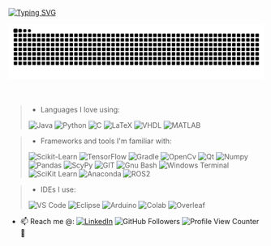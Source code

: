 [![Typing SVG](https://readme-typing-svg.herokuapp.com/?color=3877c9size=35&center=true&vCenter=true&width=1000&lines=Hi+There!+👋;+My+name+is+Déric+Augusto;I'm+a+23+years+old+student+from+Brazil;I'm+currently+studing+data+science+and+machine+learning;Be+Welcome!+:%29)](https://git.io/typing-svg)

<div align="center">
<img src="https://raw.githubusercontent.com/DericAugusto/DericAugusto/output/github-contribution-grid-snake.svg" />
  <br/><br/><br/>
</div>

> - Languages I love using:
> 
> ![Java](https://img.shields.io/badge/java-%23ED8B00.svg?style=for-the-badge&logo=openjdk&logoColor=white)
![Python](https://img.shields.io/badge/python-3670A0?style=for-the-badge&logo=python&logoColor=ffdd54)
![C](https://img.shields.io/badge/C-00599C?style=for-the-badge&logo=c&logoColor=white)
![LaTeX](https://img.shields.io/badge/latex-%23008080.svg?style=for-the-badge&logo=latex&logoColor=white)
![VHDL](https://img.shields.io/badge/VHDL-%23CC0000.svg?style=for-the-badge&logo=vhdl&logoColor=white)
![MATLAB](https://img.shields.io/badge/MATLAB-%230076A8.svg?style=for-the-badge&logo=mathworks&logoColor=white)

> 
> - Frameworks and tools I'm familiar with:
> 
> ![Scikit-Learn](https://img.shields.io/badge/scikitlearn-F7931E.svg?style=for-the-badge&logo=scikit-learn&logoColor=white)
![TensorFlow](https://img.shields.io/badge/TensorFlow-%23FF6F00.svg?style=for-the-badge&logo=TensorFlow&logoColor=white)
![Gradle](https://img.shields.io/badge/gradle-02303A?style=for-the-badge&logo=gradle&logoColor=white)
![OpenCv](https://img.shields.io/badge/OpenCV-27338e?style=for-the-badge&logo=OpenCV&logoColor=white)
![Qt](https://img.shields.io/badge/Qt-41CD52?style=for-the-badge&logo=qt&logoColor=white)
![Numpy](https://img.shields.io/badge/Numpy-777BB4?style=for-the-badge&logo=numpy&logoColor=white)
![Pandas](https://img.shields.io/badge/Pandas-2C2D72?style=for-the-badge&logo=pandas&logoColor=white)
![ScyPy](https://img.shields.io/badge/SciPy-654FF0?style=for-the-badge&logo=SciPy&logoColor=white)
![GIT](https://img.shields.io/badge/GIT-E44C30?style=for-the-badge&logo=git&logoColor=white)
![Gnu Bash](https://img.shields.io/badge/GNU%20Bash-4EAA25?style=for-the-badge&logo=GNU%20Bash&logoColor=white)
![Windows Terminal](https://img.shields.io/badge/windows%20terminal-4D4D4D?style=for-the-badge&logo=windows%20terminal&logoColor=white)
![SciKit Learn](https://img.shields.io/badge/scikit_learn-F7931E?style=for-the-badge&logo=scikit-learn&logoColor=white)
![Anaconda](https://img.shields.io/badge/Anaconda-%2344A833.svg?style=for-the-badge&logo=anaconda&logoColor=white)
![ROS2](https://img.shields.io/badge/ROS2-212E4A.svg?style=for-the-badge&logo=ros&logoColor=white)

> 
> - IDEs I use:
> 
> ![VS Code](https://img.shields.io/badge/VSCode-0078D4?style=for-the-badge&logo=visual%20studio%20code&logoColor=white)
![Eclipse](https://img.shields.io/badge/Eclipse%20IDE-2C2255.svg?style=for-the-badge&logo=Eclipse-IDE&logoColor=white)
![Arduino](https://img.shields.io/badge/Arduino_IDE-00979D?style=for-the-badge&logo=arduino&logoColor=white)
![Colab](https://img.shields.io/badge/Colab-F9AB00?style=for-the-badge&logo=googlecolab&color=525252)
![Overleaf](https://img.shields.io/badge/Overleaf-47A141?style=for-the-badge&logo=Overleaf&logoColor=white)

- 📫 Reach me @: 
[![LinkedIn](https://img.shields.io/badge/LinkedIn--_.svg?style=social&logo=linkedin&link=https://www.linkedin.com/in/dericaugusto)](https://www.linkedin.com/in/dericaugusto)
![GitHub Followers](https://img.shields.io/github/followers/DericAugusto?style=social) 
![Profile View Counter](https://komarev.com/ghpvc/?username=DericAugusto) 🚀

